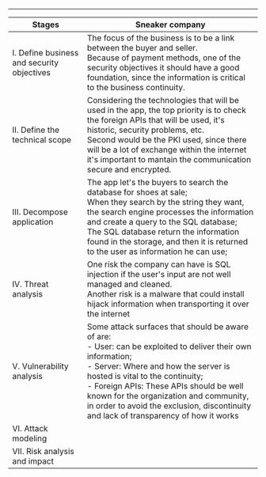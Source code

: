 ___


| **Stages**                                 | **Sneaker company**                                                                                                                                                                                                                                                                                                                                                        |
| ------------------------------------------ | -------------------------------------------------------------------------------------------------------------------------------------------------------------------------------------------------------------------------------------------------------------------------------------------------------------------------------------------------------------------------- |
| I. Define business and security objectives | The focus of the business is to be a link between the buyer and seller.<br>Because of payment methods, one of the security objectives it should have a good foundation, since the information is critical to the business continuity.                                                                                                                                      |
| II. Define the technical scope             | Considering the technologies that will be used in the app, the top priority is to check the foreign APIs that will be used, it's historic, security problems, etc.<br>Second would be the PKI used, since there will be a lot of exchange within the internet it's important to mantain the communication secure and encrypted.                                            |
| III. Decompose application                 | The app let's the buyers to search the database for shoes at sale;<br>When they search by the string they want, the search engine processes the information and create a query to the SQL database;<br>The SQL database return the information found in the storage, and then it is returned to the user as information he can use;                                        |
| IV. Threat analysis                        | One risk the company can have is SQL injection if the user's input are not well managed and cleaned.<br>Another risk is a malware that could install hijack information when transporting it over the internet                                                                                                                                                             |
| V. Vulnerability analysis                  | Some attack surfaces that should be aware of are:<br>- User: can be exploited to deliver their own information;<br>- Server: Where and how the server is hosted is vital to the continuity;<br>- Foreign APIs: These APIs should be well known for the organization and community, in order to avoid the exclusion, discontinuity and lack of transparency of how it works |
| VI. Attack modeling                        |                                                                                                                                                                                                                                                                                                                                                                            |
| VII. Risk analysis and impact              |                                                                                                                                                                                                                                                                                                                                                                            |
